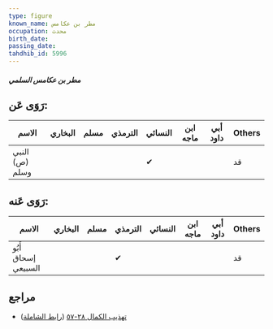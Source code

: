 ```yaml
---
type: figure
known_name: مطر بن عكامس
occupation: محدث
birth_date:
passing_date:
tahdhib_id: 5996
---
```

##### مطر بن عكامس السلمي

## رَوَى عَن:
| الاسم          | البخاري | مسلم | الترمذي | النسائي | ابن ماجه | أبي داود | Others |
| -------------- | ------- | ---- | ------- | ------- | -------- | -------- | ------ |
| النبي (ص) وسلم |         |      |         | ✔       |          |          | قد     |
## رَوَى عَنه:
| الاسم               | البخاري | مسلم | الترمذي | النسائي | ابن ماجه | أبي داود | Others |
| ------------------- | ------- | ---- | ------- | ------- | -------- | -------- | ------ |
| أَبُو إسحاق السبيعي |         |      | ✔       |         |          |          | قد     |
## مراجع
- [تهذيب الكمال ٢٨-٥٧](obsidian://open?vault=Tahdhib-al-Kamal&file=Figures/٥٩٩٦-مطر%20بن%20عكامس%20السلمي) ([رابط الشاملة](https://shamela.ws/book/3722/15032))